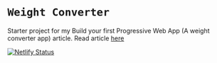 # `Weight Converter`
Starter project for my Build your first Progressive Web App (A weight converter app) article.
Read article [here]()

[![Netlify Status](https://api.netlify.com/api/v1/badges/78f8a231-9dd8-45cc-a1b8-ebc86a48dcaf/deploy-status)](https://app.netlify.com/sites/bolaji-wc/deploys)
